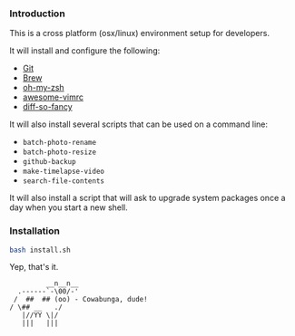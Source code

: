 ### Introduction

This is a cross platform (osx/linux) environment setup for developers.

It will install and configure the following:
- [Git](https://git-scm.com/)
- [Brew](https://brew.sh/)
- [oh-my-zsh](https://ohmyz.sh/)
- [awesome-vimrc](https://github.com/amix/vimrc)
- [diff-so-fancy](https://github.com/so-fancy/diff-so-fancy)

It will also install several scripts that can be used on a command line:
- `batch-photo-rename`
- `batch-photo-resize`
- `github-backup`
- `make-timelapse-video`
- `search-file-contents`

It will also install a script that will ask to upgrade system packages once a day when you start a new shell.

### Installation

```bash
bash install.sh
```

Yep, that's it.

```text
         __n__n__
  .------`-\00/-'
 /  ##  ## (oo) - Cowabunga, dude!
/ \## __   ./
   |//YY \|/
   |||   |||
```
